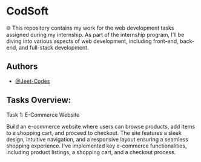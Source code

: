 
# CodSoft

🌐 This repository contains my work for the web development tasks assigned during my internship. As part of the internship program, I’ll be diving into various aspects of web development, including front-end, back-end, and full-stack development.


## Authors

- [@Jeet-Codes](https://github.com/Jeet-Codes)




## Tasks Overview:

Task 1: 
E-Commerce Website

Build an e-commerce website where users can browse products, add items to
a shopping cart, and proceed to checkout.
The site features a sleek design, intuitive navigation, and a responsive layout 
ensuring a seamless shopping experience. I've implemented key e-commerce functionalities, 
including product listings, a shopping cart, and a checkout process.
